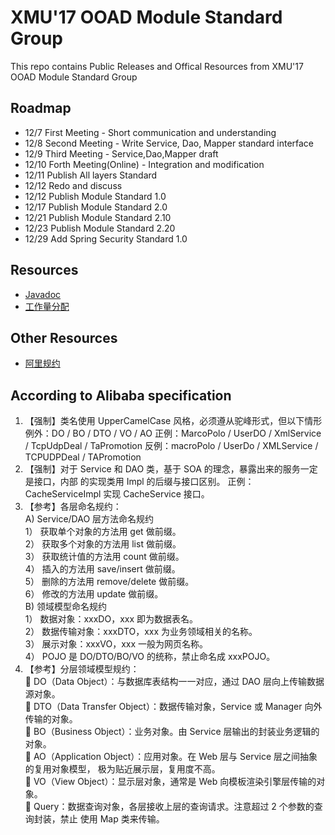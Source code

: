# XMU'17 OOAD Module Standard Group

This repo contains Public Releases and Offical Resources from XMU'17 OOAD Module Standard Group

## Roadmap

* 12/7 First Meeting - Short communication and understanding
* 12/8 Second Meeting - Write Service, Dao, Mapper standard interface
* 12/9 Third Meeting - Service,Dao,Mapper draft
* 12/10 Forth Meeting(Online) - Integration and modification
* 12/11 Publish All layers Standard
* 12/12 Redo and discuss
* 12/12 Publish Module Standard 1.0
* 12/17 Publish Module Standard 2.0
* 12/21 Publish Module Standard 2.10
* 12/23 Publish Module Standard 2.20
* 12/29 Add Spring Security Standard 1.0

## Resources

* [Javadoc](doc)
* [工作量分配](工作量划分.txt)

## Other Resources

* [阿里规约](resources/阿里规约.pdf)

## According to Alibaba specification
1. 【强制】类名使用 UpperCamelCase 风格，必须遵从驼峰形式，但以下情形例外：DO / BO /
DTO / VO / AO
正例：MarcoPolo / UserDO / XmlService / TcpUdpDeal / TaPromotion
反例：macroPolo / UserDo / XMLService / TCPUDPDeal / TAPromotion
2. 【强制】对于 Service 和 DAO 类，基于 SOA 的理念，暴露出来的服务一定是接口，内部
的实现类用 Impl 的后缀与接口区别。
正例：CacheServiceImpl 实现 CacheService 接口。
3. 【参考】各层命名规约：  
A) Service/DAO 层方法命名规约  
1） 获取单个对象的方法用 get 做前缀。  
2） 获取多个对象的方法用 list 做前缀。  
3） 获取统计值的方法用 count 做前缀。  
4） 插入的方法用 save/insert 做前缀。  
5） 删除的方法用 remove/delete 做前缀。  
6） 修改的方法用 update 做前缀。  
B) 领域模型命名规约  
1） 数据对象：xxxDO，xxx 即为数据表名。  
2） 数据传输对象：xxxDTO，xxx 为业务领域相关的名称。  
3） 展示对象：xxxVO，xxx 一般为网页名称。    
4） POJO 是 DO/DTO/BO/VO 的统称，禁止命名成 xxxPOJO。  
4. 【参考】分层领域模型规约：  
 DO（Data Object）：与数据库表结构一一对应，通过 DAO 层向上传输数据源对象。  
 DTO（Data Transfer Object）：数据传输对象，Service 或 Manager 向外传输的对象。  
 BO（Business Object）：业务对象。由 Service 层输出的封装业务逻辑的对象。  
 AO（Application Object）：应用对象。在 Web 层与 Service 层之间抽象的复用对象模型，
极为贴近展示层，复用度不高。  
 VO（View Object）：显示层对象，通常是 Web 向模板渲染引擎层传输的对象。  
 Query：数据查询对象，各层接收上层的查询请求。注意超过 2 个参数的查询封装，禁止
使用 Map 类来传输。

